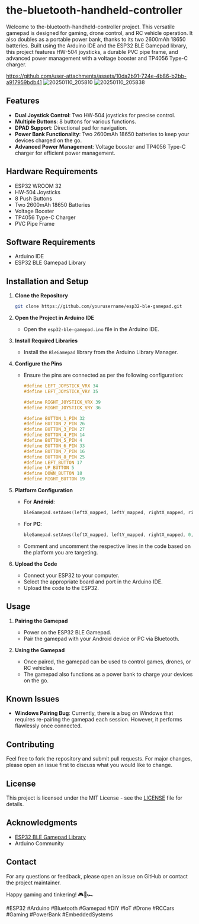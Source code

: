 # the-bluetooth-handheld-controller

Welcome to the-bluetooth-handheld-controller project. This versatile gamepad is designed for gaming, drone control, and RC vehicle operation. It also doubles as a portable power bank, thanks to its two 2600mAh 18650 batteries. Built using the Arduino IDE and the ESP32 BLE Gamepad library, this project features HW-504 joysticks, a durable PVC pipe frame, and advanced power management with a voltage booster and TP4056 Type-C charger.

https://github.com/user-attachments/assets/10da2b91-724e-4b86-b2bb-a917959bdb41
![20250110_205810](https://github.com/user-attachments/assets/9514af7b-05d3-47b0-b58d-d6e435c205e9)
![20250110_205838](https://github.com/user-attachments/assets/55cd436b-728b-44c0-bdc2-663348d02178)



## Features
- **Dual Joystick Control**: Two HW-504 joysticks for precise control.
- **Multiple Buttons**: 8 buttons for various functions.
- **DPAD Support**: Directional pad for navigation.
- **Power Bank Functionality**: Two 2600mAh 18650 batteries to keep your devices charged on the go.
- **Advanced Power Management**: Voltage booster and TP4056 Type-C charger for efficient power management.

## Hardware Requirements
- ESP32 WROOM 32
- HW-504 Joysticks
- 8 Push Buttons
- Two 2600mAh 18650 Batteries
- Voltage Booster
- TP4056 Type-C Charger
- PVC Pipe Frame

## Software Requirements
- Arduino IDE
- ESP32 BLE Gamepad Library

## Installation and Setup

1. **Clone the Repository**
   ```bash
   git clone https://github.com/yourusername/esp32-ble-gamepad.git
   ```

2. **Open the Project in Arduino IDE**
   - Open the `esp32-ble-gamepad.ino` file in the Arduino IDE.

3. **Install Required Libraries**
   - Install the `BleGamepad` library from the Arduino Library Manager.

4. **Configure the Pins**
   - Ensure the pins are connected as per the following configuration:
     ```cpp
     #define LEFT_JOYSTICK_VRX 34
     #define LEFT_JOYSTICK_VRY 35

     #define RIGHT_JOYSTICK_VRX 39
     #define RIGHT_JOYSTICK_VRY 36

     #define BUTTON_1_PIN 32
     #define BUTTON_2_PIN 26
     #define BUTTON_3_PIN 27
     #define BUTTON_4_PIN 14
     #define BUTTON_5_PIN 4
     #define BUTTON_6_PIN 33 
     #define BUTTON_7_PIN 16
     #define BUTTON_8_PIN 25
     #define LEFT_BUTTON 17
     #define UP_BUTTON 5
     #define DOWN_BUTTON 18
     #define RIGHT_BUTTON 19
     ```

5. **Platform Configuration**
   - For **Android**:
     ```cpp
     bleGamepad.setAxes(leftX_mapped, leftY_mapped, rightX_mapped, rightY_mapped);
     ```
   - For **PC**:
     ```cpp
     bleGamepad.setAxes(leftX_mapped, leftY_mapped, rightX_mapped, 0, rightY_mapped);
     ```
   - Comment and uncomment the respective lines in the code based on the platform you are targeting.

6. **Upload the Code**
   - Connect your ESP32 to your computer.
   - Select the appropriate board and port in the Arduino IDE.
   - Upload the code to the ESP32.

## Usage

1. **Pairing the Gamepad**
   - Power on the ESP32 BLE Gamepad.
   - Pair the gamepad with your Android device or PC via Bluetooth.

2. **Using the Gamepad**
   - Once paired, the gamepad can be used to control games, drones, or RC vehicles.
   - The gamepad also functions as a power bank to charge your devices on the go.

## Known Issues
- **Windows Pairing Bug**: Currently, there is a bug on Windows that requires re-pairing the gamepad each session. However, it performs flawlessly once connected.

## Contributing
Feel free to fork the repository and submit pull requests. For major changes, please open an issue first to discuss what you would like to change.

## License
This project is licensed under the MIT License - see the [LICENSE](LICENSE) file for details.

## Acknowledgments
- [ESP32 BLE Gamepad Library](https://github.com/lemmingDev/ESP32-BLE-Gamepad)
- Arduino Community

## Contact
For any questions or feedback, please open an issue on GitHub or contact the project maintainer.

Happy gaming and tinkering! 🎮🚁🏎️

#ESP32 #Arduino #Bluetooth #Gamepad #DIY #IoT #Drone #RCCars #Gaming #PowerBank #EmbeddedSystems
